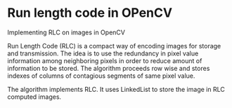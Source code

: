 # Run length code in OPenCV
 Implementing RLC on images in OpenCV

Run Length Code (RLC) is a compact way of encoding images for storage and transmission. The
idea is to use the redundancy in pixel value information among neighboring pixels in order to
reduce amount of information to be stored. The algorithm proceeds row wise and stores indexes
of columns of contagious segments of same pixel value.

The algorithm implements RLC. It uses LinkedList to store the image in RLC computed images. 